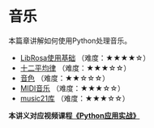# 音乐

本篇章讲解如何使用Python处理音乐。

- [LibRosa使用基础](1.LibRosa使用基础.ipynb) （难度：★★★★☆）
- [十二平均律](2.十二平均律.ipynb) （难度：★★★☆☆）
- [音色](3.音色.ipynb) （难度：★★☆☆☆）
- [MIDI音乐](4.MIDI音乐.ipynb) （难度：★★★☆☆）
- [music21库](5.music21库.md) （难度：★★★☆☆）

**本讲义对应视频课程[《Python应用实战》](https://study.163.com/course/courseMain.htm?courseId=1209533804&share=2&shareId=400000000624093)**